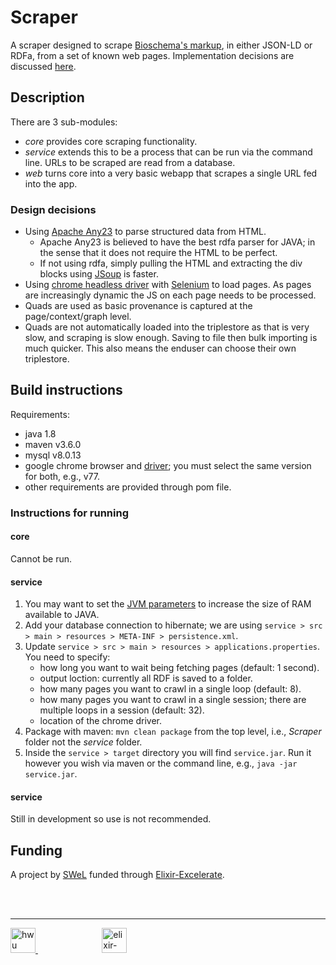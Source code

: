 # Scraper

A scraper designed to scrape [Bioschema's markup](https://www.bioschemas.org), in either JSON-LD or RDFa, from a set of known web pages.
Implementation decisions are discussed [here](https://github.com/HW-SWeL/Scraper/wiki/Decisions).

## Description

There are 3 sub-modules:
* *core* provides core scraping functionality.
* *service* extends this to be a process that can be run via the command line. URLs to be scraped are read from a database.
* *web* turns core into a very basic webapp that scrapes a single URL fed into the app.

### Design decisions

* Using [Apache Any23](https://any23.apache.org/) to parse structured data from HTML.
    * Apache Any23 is believed to have the best rdfa parser for JAVA; in the sense that it does not require the HTML to be perfect.
    * If not using rdfa, simply pulling the HTML and extracting the div blocks using [JSoup](https://jsoup.org/) is faster.
* Using [chrome headless driver](https://chromedriver.chromium.org/) with [Selenium](https://www.seleniumhq.org/) to load pages. As pages are increasingly dynamic the JS on each page needs to be processed.
* Quads are used as basic provenance is captured at the page/context/graph level.
* Quads are not automatically loaded into the triplestore as that is very slow, and scraping is slow enough. Saving to file then bulk importing is much quicker. This also means the enduser can choose their own triplestore.


## Build instructions

Requirements:
* java 1.8
* maven v3.6.0
* mysql v8.0.13
* google chrome browser and [driver](https://chromedriver.chromium.org/); you must select the same version for both, e.g., v77.
* other requirements are provided through pom file.

### Instructions for running

#### core

Cannot be run.

#### service

1. You may want to set the [JVM parameters](https://stackoverflow.com/questions/14763079/what-are-the-xms-and-xmx-parameters-when-starting-jvm) to increase the size of RAM available to JAVA.
2. Add your database connection to hibernate; we are using `service > src > main > resources > META-INF > persistence.xml`.
3. Update `service > src > main > resources > applications.properties`. You need to specify:
    * how long you want to wait being fetching pages (default: 1 second).
    * output loction: currently all RDF is saved to a folder. 
    * how many pages you want to crawl in a single loop (default: 8).
    * how many pages you want to crawl in a single session; there are multiple loops in a session (default: 32).
    * location of the chrome driver.
4. Package with maven: `mvn clean package` from the top level, i.e., *Scraper* folder not the *service* folder.
5. Inside the `service > target` directory you will find `service.jar`. Run it however you wish via maven or the command line, e.g., `java -jar service.jar`.

#### service

Still in development so use is not recommended.

## Funding

A project by [SWeL](http://www.macs.hw.ac.uk/SWeL/) funded through [Elixir-Excelerate](https://elixir-europe.org/about-us/how-funded/eu-projects/excelerate). 

<br />
<br />

***

<a href="https://www.hw.ac.uk"><img src="https://www.hw.ac.uk/dist/assets/images/logo@2x.webp" alt="hwu logo" height="40" /> </a> <span>&nbsp;&nbsp;&nbsp;&nbsp;&nbsp;&nbsp;&nbsp;&nbsp;&nbsp;&nbsp;&nbsp;&nbsp;&nbsp;&nbsp;&nbsp;&nbsp;&nbsp;&nbsp;&nbsp;&nbsp;&nbsp;&nbsp;&nbsp;&nbsp;&nbsp;</span> <a href="https://elixir-europe.org/about-us/how-funded/eu-projects/excelerate"><img src="https://www.elixir-europe.org/sites/default/files/images/excelerate_whitebackground.png" alt="elixir-excelerate logo" height="40"/></a>

